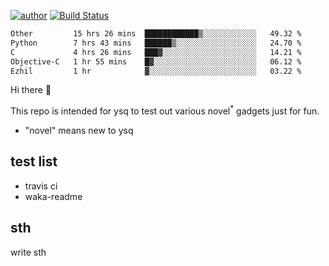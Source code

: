 [![author](https://img.shields.io/badge/author-ysq-green)](https://github.com/Yang-Shiqin)
[![Build Status](https://app.travis-ci.com/Yang-Shiqin/testall.svg?branch=main)](https://app.travis-ci.com/Yang-Shiqin/testall)

<!--START_SECTION:waka-->

```txt
Other         15 hrs 26 mins  ████████████▒░░░░░░░░░░░░   49.32 %
Python        7 hrs 43 mins   ██████▒░░░░░░░░░░░░░░░░░░   24.70 %
C             4 hrs 26 mins   ███▓░░░░░░░░░░░░░░░░░░░░░   14.21 %
Objective-C   1 hr 55 mins    █▓░░░░░░░░░░░░░░░░░░░░░░░   06.12 %
Ezhil         1 hr            ▓░░░░░░░░░░░░░░░░░░░░░░░░   03.22 %
```

<!--END_SECTION:waka-->

Hi there 👋

This repo is intended for ysq to test out various novel<sup>*</sup> gadgets just for fun.

- "novel" means new to ysq

## test list
- travis ci
- waka-readme


## sth
write sth

